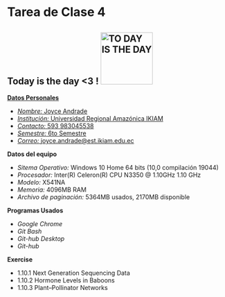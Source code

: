 # Tarea de Clase 4 

## Today is the day <3 !  <a href="https://disney.fandom.com/es/wiki/Bullseye"> <img alt="TO DAY IS THE DAY" src="https://static.wikia.nocookie.net/disney/images/c/c1/Perdig%C3%B3n.png/revision/latest?cb=20120226084954&path-prefix=es" width="120" height="120">

**Datos Personales**
- *Nombre:* Joyce Andrade
- *Institución:* Universidad Regional Amazónica IKIAM
- *Contacto:* 593 983045538
- *Semestre:* 6to Semestre
- *Correo:* joyce.andrade@est.ikiam.edu.ec

**Datos del equipo**
- *Sitema Operativo:* Windows 10 Home 64 bits (10,0 compilación 19044)
- *Procesador:* Inter(R) Celeron(R) CPU N3350 @ 1.10GHz 1.10 GHz
- *Modelo:* X541NA
- *Memoria:* 4096MB RAM 
- *Archivo de paginación:* 5364MB usados, 2170MB disponible 

**Programas Usados** 
- *Google Chrome*
- *Git Bash* 
- *Git-hub Desktop*
- *Git-hub*

**Exercise** 
- 1.10.1 Next Generation Sequencing Data
- 1.10.2 Hormone Levels in Baboons
- 1.10.3 Plant–Pollinator Networks
  
